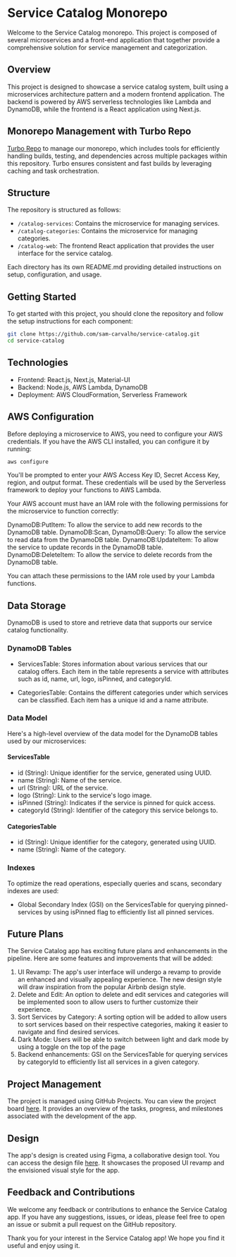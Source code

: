 # Service Catalog Monorepo

Welcome to the Service Catalog monorepo. This project is composed of several microservices and a front-end application that together provide a comprehensive solution for service management and categorization.

## Overview

This project is designed to showcase a service catalog system, built using a microservices architecture pattern and a modern frontend application. The backend is powered by AWS serverless technologies like Lambda and DynamoDB, while the frontend is a React application using Next.js.

## Monorepo Management with Turbo Repo

[Turbo Repo](https://turbo.build/repo) to manage our monorepo, which includes tools for efficiently handling builds, testing, and dependencies across multiple packages within this repository. Turbo ensures consistent and fast builds by leveraging caching and task orchestration.

## Structure

The repository is structured as follows:

- `/catalog-services`: Contains the microservice for managing services.
- `/catalog-categories`: Contains the microservice for managing categories.
- `/catalog-web`: The frontend React application that provides the user interface for the service catalog.

Each directory has its own README.md providing detailed instructions on setup, configuration, and usage.

## Getting Started

To get started with this project, you should clone the repository and follow the setup instructions for each component:

```sh
git clone https://github.com/sam-carvalho/service-catalog.git
cd service-catalog
```

## Technologies

- Frontend: React.js, Next.js, Material-UI
- Backend: Node.js, AWS Lambda, DynamoDB
- Deployment: AWS CloudFormation, Serverless Framework

## AWS Configuration

Before deploying a microservice to AWS, you need to configure your AWS credentials. If you have the AWS CLI installed, you can configure it by running:

```sh
aws configure
```

You'll be prompted to enter your AWS Access Key ID, Secret Access Key, region, and output format. These credentials will be used by the Serverless framework to deploy your functions to AWS Lambda.

Your AWS account must have an IAM role with the following permissions for the microservice to function correctly:

DynamoDB:PutItem: To allow the service to add new records to the DynamoDB table.
DynamoDB:Scan, DynamoDB:Query: To allow the service to read data from the DynamoDB table.
DynamoDB:UpdateItem: To allow the service to update records in the DynamoDB table.
DynamoDB:DeleteItem: To allow the service to delete records from the DynamoDB table.

You can attach these permissions to the IAM role used by your Lambda functions.

## Data Storage

DynamoDB is used to store and retrieve data that supports our service catalog functionality.

### DynamoDB Tables

- ServicesTable: Stores information about various services that our catalog offers. Each item in the table represents a service with attributes such as id, name, url, logo, isPinned, and categoryId.

- CategoriesTable: Contains the different categories under which services can be classified. Each item has a unique id and a name attribute.

### Data Model

Here's a high-level overview of the data model for the DynamoDB tables used by our microservices:

#### ServicesTable

- id (String): Unique identifier for the service, generated using UUID.
- name (String): Name of the service.
- url (String): URL of the service.
- logo (String): Link to the service's logo image.
- isPinned (String): Indicates if the service is pinned for quick access.
- categoryId (String): Identifier of the category this service belongs to.

#### CategoriesTable

- id (String): Unique identifier for the category, generated using UUID.
- name (String): Name of the category.

### Indexes

To optimize the read operations, especially queries and scans, secondary indexes are used:

- Global Secondary Index (GSI) on the ServicesTable for querying pinned-services by using isPinned flag to efficiently list all pinned services.

## Future Plans

The Service Catalog app has exciting future plans and enhancements in the pipeline. Here are some features and improvements that will be added:

1. UI Revamp: The app's user interface will undergo a revamp to provide an enhanced and visually appealing experience. The new design style will draw inspiration from the popular Airbnb design style.
2. Delete and Edit: An option to delete and edit services and categories will be implemented soon to allow users to further customize their experience.
3. Sort Services by Category: A sorting option will be added to allow users to sort services based on their respective categories, making it easier to navigate and find desired services.
4. Dark Mode: Users will be able to switch between light and dark mode by using a toggle on the top of the page
5. Backend enhancements: GSI on the ServicesTable for querying services by categoryId to efficiently list all services in a given category.

## Project Management

The project is managed using GitHub Projects. You can view the project board [here](https://github.com/users/sam-carvalho/projects/1/views/1). It provides an overview of the tasks, progress, and milestones associated with the development of the app.

## Design

The app's design is created using Figma, a collaborative design tool. You can access the design file [here](https://www.figma.com/file/fKx1F56HYhpEtl8txqFiI2/Service-Catalog?type=design&t=y4gF7Rm0q048Rt6U-0). It showcases the proposed UI revamp and the envisioned visual style for the app.

## Feedback and Contributions

We welcome any feedback or contributions to enhance the Service Catalog app. If you have any suggestions, issues, or ideas, please feel free to open an issue or submit a pull request on the GitHub repository.

Thank you for your interest in the Service Catalog app! We hope you find it useful and enjoy using it.

```

```
